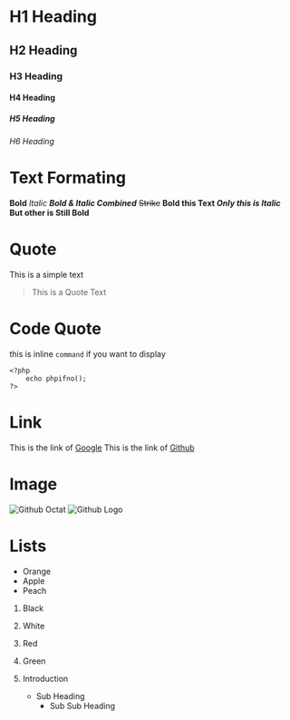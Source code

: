 # H1 Heading
## H2 Heading
### H3 Heading
#### H4 Heading
##### H5 Heading
###### H6 Heading

# Text Formating

**Bold**
*Italic*
***Bold & Italic Combined***
~~Strike~~
**Bold this Text _Only this is Italic_ But other is Still Bold**

# Quote
This is a simple text
> This is a Quote Text

# Code Quote
this is inline `command` if you want to display

```
<?php
    echo phpifno();
?>
```

# Link

This is the link of [Google](https://google.com)
This is the link of [Github](https://github.com)

# Image
![Github Octat](https://myoctocat.com/assets/images/base-octocat.svg)
![Github Logo](/blob/main/images/github.bmp)


# Lists

* Orange
* Apple
* Peach

1. Black
2. White
3. Red
4. Green

1. Introduction
    * Sub Heading
        * Sub Sub Heading
        
